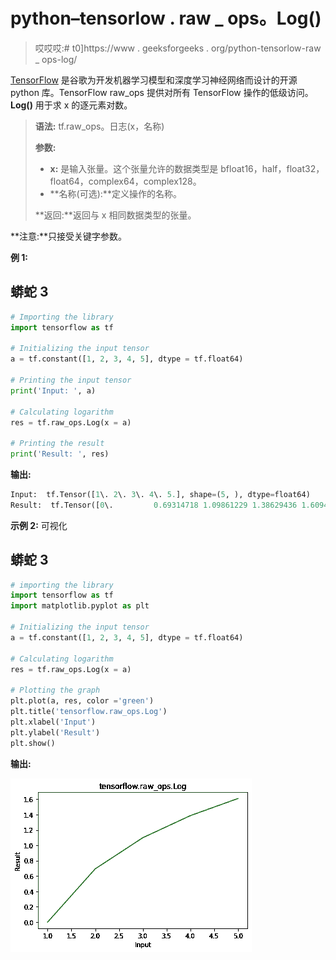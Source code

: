 # python–tensorlow . raw _ ops。Log()

> 哎哎哎:# t0]https://www . geeksforgeeks . org/python-tensorlow-raw _ ops-log/

[TensorFlow](https://www.geeksforgeeks.org/introduction-to-tensorflow/) 是谷歌为开发机器学习模型和深度学习神经网络而设计的开源 python 库。TensorFlow raw_ops 提供对所有 TensorFlow 操作的低级访问。 **Log()** 用于求 x 的逐元素对数。

> **语法:** tf.raw_ops。日志(x，名称)
> 
> **参数:**
> 
> *   **x:** 是输入张量。这个张量允许的数据类型是 bfloat16，half，float32，float64，complex64，complex128。
> *   **名称(可选):**定义操作的名称。
>     
> 
> **返回:**返回与 x 相同数据类型的张量。

**注意:**只接受关键字参数。

**例 1:**

## 蟒蛇 3

```py
# Importing the library
import tensorflow as tf

# Initializing the input tensor
a = tf.constant([1, 2, 3, 4, 5], dtype = tf.float64)

# Printing the input tensor
print('Input: ', a)

# Calculating logarithm
res = tf.raw_ops.Log(x = a)

# Printing the result
print('Result: ', res)
```

**输出:**

```py
Input:  tf.Tensor([1\. 2\. 3\. 4\. 5.], shape=(5, ), dtype=float64)
Result:  tf.Tensor([0\.         0.69314718 1.09861229 1.38629436 1.60943791], shape=(5, ), dtype=float64)

```

**示例 2:** 可视化

## 蟒蛇 3

```py
# importing the library
import tensorflow as tf
import matplotlib.pyplot as plt

# Initializing the input tensor
a = tf.constant([1, 2, 3, 4, 5], dtype = tf.float64)

# Calculating logarithm
res = tf.raw_ops.Log(x = a)

# Plotting the graph
plt.plot(a, res, color ='green')
plt.title('tensorflow.raw_ops.Log')
plt.xlabel('Input')
plt.ylabel('Result')
plt.show()
```

**输出:**

![](img/7dc0a103b2e6de56033bd0054cfaf3d3.png)